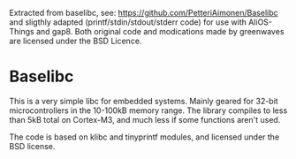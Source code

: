 Extracted from baselibc, see: https://github.com/PetteriAimonen/Baselibc and sligthly adapted (printf/stdin/stdout/stderr code) for use with AliOS-Things and gap8.
Both original code and modications made by greenwaves are licensed under the BSD Licence.

Baselibc
========
This is a very simple libc for embedded systems. Mainly geared for 32-bit microcontrollers in the 10-100kB memory range.
The library compiles to less than 5kB total on Cortex-M3, and much less if some functions aren't used.

The code is based on klibc and tinyprintf modules, and licensed under the BSD license.
